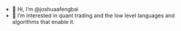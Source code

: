 - 👋 Hi, I’m @joshuaafengbai
- 👀 I’m interested in quant trading and the low level languages and algorithms that enable it.

<!---
joshuaafengbai/joshuaafengbai is a ✨ special ✨ repository because its `README.md` (this file) appears on your GitHub profile.
You can click the Preview link to take a look at your changes.
--->
